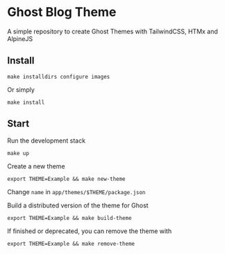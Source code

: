 # Ghost Blog Theme

A simple repository to create Ghost Themes with TailwindCSS, HTMx and AlpineJS 

## Install

```shell
make installdirs configure images
```

Or simply

```shell
make install
```

## Start

Run the development stack

```shell
make up
```

Create a new theme

```shell
export THEME=Example && make new-theme
```

Change `name` in  `app/themes/$THEME/package.json`

Build a distributed version of the theme for Ghost 

```shell
export THEME=Example && make build-theme
```

If finished or deprecated, you can remove the theme with

```shell
export THEME=Example && make remove-theme
```
